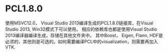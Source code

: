 # PCL1.8.0


使用MSVC12.0， Visual Studio 2013编译生成的PCL1.8.0链接库，在Visual Studio 2013, Win32模式下可以使用。
相应的依赖库也都是使用Visual Studio 2013编译器编译生成，存储在其他文件夹中。
其中Boost， Eigen, Flann, HDF是必须的，其他则是可选的。如何需要编译PCL中的visualization，则需要再加入VTK.
